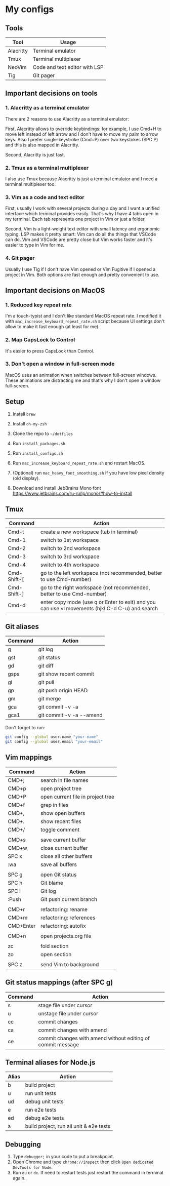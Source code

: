 # My configs

## Tools

| Tool      | Usage                         |
|-----------|-------------------------------|
| Alacritty | Terminal emulator             |
| Tmux      | Terminal multiplexer          |
| NeoVim    | Code and text editor with LSP |
| Tig       | Git pager                     |


## Important decisions on tools

### 1. Alacritty as a terminal emulator

There are 2 reasons to use Alacritty as a terminal emulator:

First, Alacritty allows to override keybindings: for example, I use Cmd+H to move left instead of left arrow and I don't have to move my palm to arrow keys. Also I prefer single-keystroke (Cmd+P) over two keystokes (SPC P) and this is also mapped in Alacritty.

Second, Alacritty is just fast.


### 2. Tmux as a terminal multiplexer

I also use Tmux because Alacritty is just a terminal emulator and I need a terminal multiplexer too.

 
### 3. Vim as a code and text editor

First, usually I work with several projects during a day and I want a unified interface which terminal provides easily. That's why I have 4 tabs open in my terminal. Each tab represents one project in Vim or just a folder.

Second, Vim is a light-weight text editor with small latency and ergonomic typing. LSP makes it pretty smart: Vim can do all the things that VSCode can do. Vim and VSCode are pretty close but Vim works faster and it's easier to type in Vim for me.


### 4. Git pager

Usually I use Tig if I don't have Vim opened or Vim Fugitive if I opened a project in Vim. Both options are fast enough and pretty convenient to use.


## Important decisions on MacOS

### 1. Reduced key repeat rate

I'm a touch-typist and I don't like standard MacOS repeat rate. I modified it with `mac_increase_keyboard_repeat_rate.sh` script because UI settings don't allow to make it fast enough (at least for me).


### 2. Map CapsLock to Control

It's easier to press CapsLock than Control.


### 3. Don't open a window in full-screen mode

MacOS uses an animation when switches between full-screen windows. These animations are distracting me and that's why I don't open a window full-screen.


## Setup

1. Install `brew`

2. Install `oh-my-zsh`

3. Clone the repo to `~/dotfiles`

4. Run `install_packages.sh`

5. Run `install_configs.sh`

6. Run `mac_increase_keyboard_repeat_rate.sh` and restart MacOS.

7. (Optional) run `mac_heavy_font_smoothing.sh` if you have low pixel density (old display).

8. Download and install JebBrains Mono font https://www.jetbrains.com/ru-ru/lp/mono/#how-to-install


## Tmux

| Command     | Action                                                                                          |
|-------------|-------------------------------------------------------------------------------------------------|
| Cmd-t       | create a new workspace (tab in terminal)                                                        |
| Cmd-1       | switch to 1st workspace                                                                         |
| Cmd-2       | switch to 2nd workspace                                                                         |
| Cmd-3       | switch to 3rd workspace                                                                         |
| Cmd-4       | switch to 4th workspace                                                                         |
| Cmd-Shift-[ | go to the left workspace (not recommended, better to use Cmd-number)                            |
| Cmd-Shift-] | go to the right workspace (not recommended, better to use Cmd-number)                           |
| Cmd-d       | enter copy mode (use q or Enter to exit) and you can use vi movements (hjkl C-d C-u) and search |


## Git aliases

| Command | Action                   |
|---------|--------------------------|
| g       | git log                  |
| gst     | git status               |
| gd      | git diff                 |
| gsps    | git show recent commit   |
| gl      | git pull                 |
| gp      | git push origin HEAD     |
| gm      | git merge                |
| gca     | git commit -v -a         |
| gca1    | git commit -v -a --amend |

Don't forget to run:

```bash
git config --global user.name "your-name"
git config --global user.email "your-email"
```


## Vim mappings

| Command                           | Action                            |
| --------------------------------- | --------------------------------- |
| CMD+;                             | search in file names              |
| CMD+p                             | open project tree                 |
| CMD+P                             | open current file in project tree |
| CMD+f                             | grep in files                     |
| CMD+,                             | show open buffers                 |
| CMD+.                             | show recent files                 |
| CMD+/                             | toggle comment                    |
|                                   |                                   |
| CMD+s                             | save current buffer               |
| CMD+w                             | close current buffer              |
| SPC x                             | close all other buffers           |
| :wa                               | save all buffers                  |
|                                   |                                   |
| SPC g                             | open Git status                   |
| SPC h                             | Git blame                         |
| SPC l                             | Git log                           |
| :Push                             | Git push current branch           |
|                                   |                                   |
| CMD+r                             | refactoring: rename               |
| CMD+m                             | refactoring: references           |
| CMD+Enter                         | refactoring: autofix              |
|                                   |                                   |
| CMD+n                             | open projects.org file            |
|                                   |                                   |
| zc                                | fold section                      |
| zo                                | open section                      |
|                                   |                                   |
| SPC z                             | send Vim to background            |


## Git status mappings (after SPC g)

| Command | Action                                                      |
| ------- | ----------------------------------------------------------- |
| s       | stage file under cursor                                     |
| u       | unstage file under cursor                                   |
| cc      | commit changes                                              |
| ca      | commit changes with amend                                   |
| ce      | commit changes with amend without editing of commit message |


## Terminal aliases for Node.js

| Alias | Action                                  |
|-------|-----------------------------------------|
| b     | build project                           |
| u     | run unit tests                          |
| ud    | debug unit tests                        |
| e     | run e2e tests                           |
| ed    | debug e2e tests                         |
| a     | build project, run all unit & e2e tests |


## Debugging

1. Type `debugger;` in your code to put a breakpoint.
2. Open Chrome and type `chrome://inspect` then click `Open dedicated DevTools for Node`.
3. Run `du` or `de`. If need to restart tests just restart the command in terminal again.
